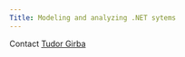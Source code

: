 ```yaml
---
Title: Modeling and analyzing .NET sytems
---
```


Contact [Tudor Girba](http://www.tudorgirba.com)
